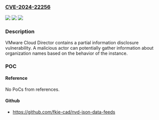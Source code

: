 ### [CVE-2024-22256](https://cve.mitre.org/cgi-bin/cvename.cgi?name=CVE-2024-22256)
![](https://img.shields.io/static/v1?label=Product&message=VMware%20Cloud%20Director&color=blue)
![](https://img.shields.io/static/v1?label=Version&message=%3D%20VMware%20Cloud%20Director%2010.5.x%2C%2010.4.x%20&color=brighgreen)
![](https://img.shields.io/static/v1?label=Vulnerability&message=n%2Fa&color=brighgreen)

### Description

VMware Cloud Director contains a partial information disclosure vulnerability. A malicious actor can potentially gather information about organization names based on the behavior of the instance.

### POC

#### Reference
No PoCs from references.

#### Github
- https://github.com/fkie-cad/nvd-json-data-feeds

